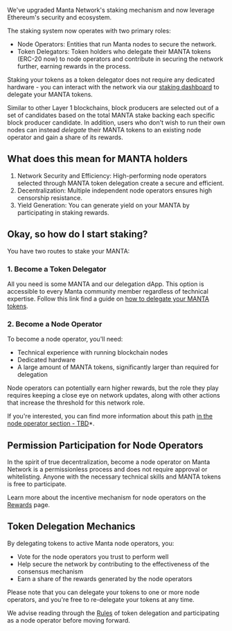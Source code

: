 We've upgraded Manta Network's staking mechanism and now leverage Ethereum's security and ecosystem.

The staking system now operates with two primary roles:
- Node Operators: Entities that run Manta nodes to secure the network.
- Token Delegators: Token holders who delegate their MANTA tokens (ERC-20 now) to node operators and contribute in securing the network further, earning rewards in the process.

Staking your tokens as a token delegator does not require any dedicated hardware - you can interact with the network via our [staking dashboard](https://app.manta.network/manta/stake) to delegate your MANTA tokens.

Similar to other Layer 1 blockchains, block producers are selected out of a set of candidates based on the total MANTA stake backing each specific block producer candidate. In addition, users who don't wish to run their own nodes can instead *delegate* their MANTA tokens to an existing node operator and gain a share of its rewards.

## What does this mean for MANTA holders

1. Network Security and Efficiency: High-performing node operators selected through MANTA token delegation create a secure and efficient.
2. Decentralization: Multiple independent node operators ensures high censorship resistance.
3. Yield Generation: You can generate yield on your MANTA by participating in staking rewards.

## Okay, so how do I start staking?

You have two routes to stake your MANTA:

### 1. Become a Token Delegator

All you need is some MANTA and our delegation dApp. This option is accessible to every Manta community member regardless of technical expertise.
Follow this link find a guide on [how to delegate your MANTA tokens](Delegation/dApp%20Overview).

### 2. Become a Node Operator

To become a node operator, you'll need:

- Technical experience with running blockchain nodes
- Dedicated hardware
- A large amount of MANTA tokens, significantly larger than required for delegation

Node operators can potentially earn higher rewards, but the role they play requires keeping a close eye on network updates, along with other actions that increase the threshold for this network role.

If you're interested, you can find more information about this path [in the node operator section - TBD](Overview)*.

## Permission Participation for Node Operators

In the spirit of true decentralization, become a node operator on Manta Network is a permissionless process and does not require approval or whitelisting. Anyone with the necessary technical skills and MANTA tokens is free to participate.

Learn more about the incentive mechanism for node operators on the [Rewards](Rewards) page.

## Token Delegation Mechanics

By delegating tokens to active Manta node operators, you:

- Vote for the node operators you trust to perform well
- Help secure the network by contributing to the effectiveness of the consensus mechanism
- Earn a share of the rewards generated by the node operators

Please note that you can delegate your tokens to one or more node operators, and you're free to re-delegate your tokens at any time.

We advise reading through the [Rules](Rules) of token delegation and participating as a node operator before moving forward.